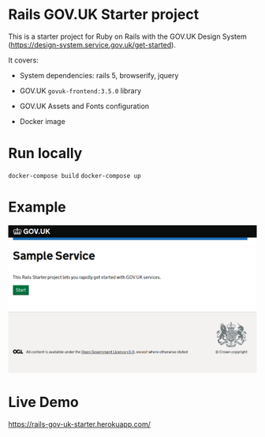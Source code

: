 # Rails GOV.UK Starter project

This is a starter project for Ruby on Rails with the GOV.UK Design System (https://design-system.service.gov.uk/get-started).

It covers:

* System dependencies: rails 5, browserify, jquery

* GOV.UK `govuk-frontend:3.5.0` library

* GOV.UK Assets and Fonts configuration

* Docker image


# Run locally
`docker-compose build`
`docker-compose up`

# Example
![Alt text](/screenshot.png?raw=true "Home page")

# Live Demo
https://rails-gov-uk-starter.herokuapp.com/
